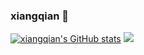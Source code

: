 ### xiangqian 👋

<!--
**xiangqian122/xiangqian122** is a ✨ _special_ ✨ repository because its `README.md` (this file) appears on your GitHub profile.

Here are some ideas to get you started:

- 🔭 I’m currently working on ...
- 🌱 I’m currently learning ...
- 👯 I’m looking to collaborate on ...
- 🤔 I’m looking for help with ...
- 💬 Ask me about ...
- 📫 How to reach me: ...
- 😄 Pronouns: ...
- ⚡ Fun fact: ...

-->
[![xiangqian's GitHub stats](https://github-readme-stats.vercel.app/api?username=xiangqian122&show_icons=true)](https://github.com/anuraghazra/github-readme-stats)
![](https://github-readme-stats.vercel.app/api/top-langs/?username=xiangqian122&theme=dark&layout=compact)
